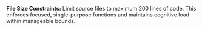 **File Size Constraints:** Limit source files to maximum 200 lines of code. This enforces focused, single-purpose functions and maintains cognitive load within manageable bounds.